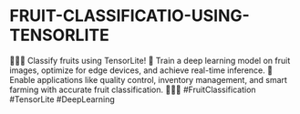 # FRUIT-CLASSIFICATIO-USING-TENSORLITE
 🍎🍌🍊 Classify fruits using TensorLite! 🧠 Train a deep learning model on fruit images, optimize for edge devices, and achieve real-time inference. 🚀 Enable applications like quality control, inventory management, and smart farming with accurate fruit classification. 🍏🍓🍇 #FruitClassification #TensorLite #DeepLearning
